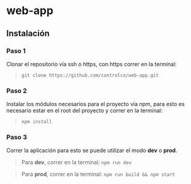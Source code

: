 # web-app

## Instalación

### Paso 1

Clonar el repositorio vía ssh o https, con https correr en la terminal:

> `git clone https://github.com/controlco/web-app.git`

### Paso 2

Instalar los módulos necesarios para el proyecto vía npm, para esto es necesario estar en el root del proyecto y correr en la terminal:

> `npm install`

### Paso 3

Correr la aplicación para esto se puede utilizar el modo **dev** o **prod**.

> Para **dev**, correr en la terminal:
> `npm run dev`

> Para **prod**, correr en la terminal:
> `npm run build && npm start`
